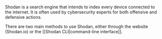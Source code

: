 Shodan is a search engine that intends to index every device connected to the internet. It is often used by cybersecurity experts for both offensive and defensive actions.

There are two main methods to use Shodan, either through the website (Shodan.io) or the [[Shodan CLI|command-line interface]].